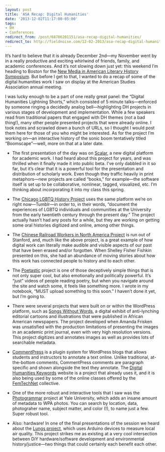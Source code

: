 ```yaml
---
layout: post 
title: 'ASA Recap: Digital Humanities' 
date: '2013-12-02T11:17:00-05:00' 
tags: 
- DH 
- Conferences 
redirect_from: /post/68786201151/asa-recap-digital-humanities/
redirect_to: http://fieldnoise.com/12-02-2013/asa-recap-digital-humanities
---
```


It’s hard to believe that it is already December 2nd—my November went by in a really productive and exciting whirlwind of friends, family, and academic conferences. And it’s not slowing down just yet: this weekend I’m heading to Boston for the [New Media in American Literary History Symposium](http://www.northeastern.eduulabmalh/). But before I get to that, I wanted to do a recap of some of the digital humanities work I saw on display at the American Studies Association annual meeting.

I was lucky enough to be a part of one really great panel: the “Digital Humanities Lightning Shorts,” which consisted of 5 minute talks—enforced by someone ringing a decidedly analog bell—highlighting DH projects in various stages of development and implementation. While a few speakers read from traditional papers that engaged with DH themes (not a bad thing!), many other people presented projects that were already online. I took notes and scrawled down a bunch of URLs, so I thought I would post them here for those of you who might be interested. As for the project I’m working on—an interactive history of the sonic boom tentatively titled “Boomscape”—well, more on that at a later date.

-   The first presentation of the day was on [Scalar](http://scalar.usc.edu/), a new digital platform for academic work. I had heard about this project for years, and was thrilled when it finally made it into public beta. I’ve only dabbled in it so far, but it’s clear that it is a powerful tool for the presentation and distribution of scholarly work. Even though they traffic heavily in print metaphors—new projects are called “books,” for example—the software itself is set up to be collaborative, nonlinear, tagged, visualized, etc. I’m thinking about incorporating it into my class this spring.

-   The [Chicago LGBTQ History Project](http://uchicagolgbtqhistoryproject.tumblr.com/) uses the same platform we’re on right now—Tumblr—in order to, in their words, “document the experiences of LGBTQ individuals and communities at the University from the early twentieth century through the present day.” The project actually hasn’t had any posts for a while, but they are working on getting some oral histories digitized and online, among other things.

-   The [Chinese Railroad Workers in North America Project](https://www.stanford.edu/group/chineserailroad/cgi-bin/wordpress/) is run out of Stanford, and, much like the above project, is a great example of how digital work can literally make audible and visible aspects of our past that have been erased and/or forgotten. When Shelley Fisher Fishkin presented on this, she had an abundance of moving stories about how this work has connected people to history and to each other.

-   The [Poetastic](http://www.poetastic.com/transmission.html) project is one of those deceptively simple things that is not only super cool, but also emotionally and politically powerful. It’s “just” videos of people reading poetry, but when you navigate around the site and watch some, it feels like something more. I wrote in my notebook, “MUST upload something to this soon.” I haven’t done it yet, but I’m going to.

-   There were several projects that were built on or within the WordPress platform, such as [Songs Without Words](http://songswithoutwords.org/), a digital exhibit of anti-lynching editorial cartoons and illustrations that were published in African American newspapers. The project developed when Amanda Frisken was unsatisfied with the production limitations of presenting the images in an academic print journal, even with very high resolution versions. This project digitizes and annotates images as well as provides lots of searchable metadata.

-   [CommentPress](http://futureofthebook.org/commentpress/) is a plugin system for WordPress blogs that allows students and instructors to annotate a text online. Unlike traditional, at-the-bottom comments, CommentPress comments are paragraph specific and shown alongside the text they annotate. The [Digital Humanities Keywords](http://www.dhkeywords.org/wp/) website is a project that already uses it, and it is also being used by some of the online classes offered by the [FemTechNet](http://femtechnet.newschool.edu/) collective.

-   One of the more robust and interactive tools that I saw was the [Photogrammar](http://photogrammar.yale.edu/map/) project at Yale University, which adds an insane amount of metadata to WPA photos. You can search by location, data, photograher name, subject matter, and color (!), to name just a few. Super robust tool.

-   Also: hardware! In one of the final presentations of the session we heard about the [Lungs project](http://pollutionsensordesign.wordpress.com/), which uses Arduino devices to measure local air quality. This project strikes me as existing at a very cool intersection between DiY hardware/software development and environmental history/justice—two things that could certainly each benefit each other.


